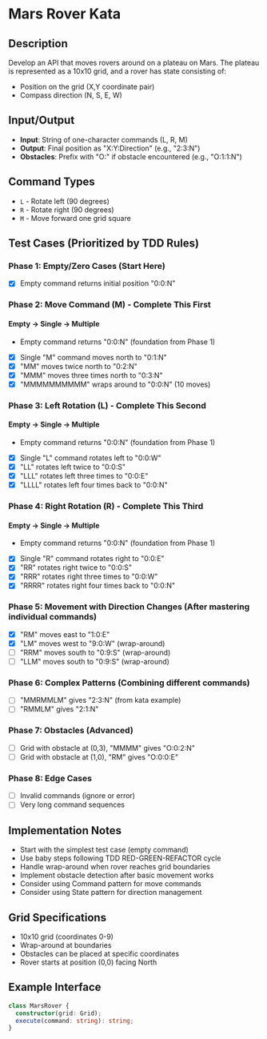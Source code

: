# Mars Rover Kata

## Description
Develop an API that moves rovers around on a plateau on Mars. The plateau is represented as a 10x10 grid, and a rover has state consisting of:
- Position on the grid (X,Y coordinate pair)
- Compass direction (N, S, E, W)

## Input/Output
- **Input**: String of one-character commands (L, R, M)
- **Output**: Final position as "X:Y:Direction" (e.g., "2:3:N")
- **Obstacles**: Prefix with "O:" if obstacle encountered (e.g., "O:1:1:N")

## Command Types
- `L` - Rotate left (90 degrees)
- `R` - Rotate right (90 degrees)  
- `M` - Move forward one grid square

## Test Cases (Prioritized by TDD Rules)

### Phase 1: Empty/Zero Cases (Start Here)
- [x] Empty command returns initial position "0:0:N"

### Phase 2: Move Command (M) - Complete This First
#### Empty → Single → Multiple
- Empty command returns "0:0:N" (foundation from Phase 1)
- [x] Single "M" command moves north to "0:1:N"
- [x] "MM" moves twice north to "0:2:N"
- [x] "MMM" moves three times north to "0:3:N"
- [x] "MMMMMMMMMM" wraps around to "0:0:N" (10 moves)

### Phase 3: Left Rotation (L) - Complete This Second
#### Empty → Single → Multiple
- Empty command returns "0:0:N" (foundation from Phase 1)
- [x] Single "L" command rotates left to "0:0:W"
- [x] "LL" rotates left twice to "0:0:S"
- [x] "LLL" rotates left three times to "0:0:E"
- [x] "LLLL" rotates left four times back to "0:0:N"

### Phase 4: Right Rotation (R) - Complete This Third
#### Empty → Single → Multiple
- Empty command returns "0:0:N" (foundation from Phase 1)
- [x] Single "R" command rotates right to "0:0:E"
- [x] "RR" rotates right twice to "0:0:S"
- [x] "RRR" rotates right three times to "0:0:W"
- [x] "RRRR" rotates right four times back to "0:0:N"

### Phase 5: Movement with Direction Changes (After mastering individual commands)
- [x] "RM" moves east to "1:0:E"
- [x] "LM" moves west to "9:0:W" (wrap-around)
- [ ] "RRM" moves south to "0:9:S" (wrap-around)
- [ ] "LLM" moves south to "0:9:S" (wrap-around)

### Phase 6: Complex Patterns (Combining different commands)
- [ ] "MMRMMLM" gives "2:3:N" (from kata example)
- [ ] "RMMLM" gives "2:1:N"

### Phase 7: Obstacles (Advanced)
- [ ] Grid with obstacle at (0,3), "MMMM" gives "O:0:2:N"
- [ ] Grid with obstacle at (1,0), "RM" gives "O:0:0:E"

### Phase 8: Edge Cases
- [ ] Invalid commands (ignore or error)
- [ ] Very long command sequences

## Implementation Notes
- Start with the simplest test case (empty command)
- Use baby steps following TDD RED-GREEN-REFACTOR cycle
- Handle wrap-around when rover reaches grid boundaries
- Implement obstacle detection after basic movement works
- Consider using Command pattern for move commands
- Consider using State pattern for direction management

## Grid Specifications
- 10x10 grid (coordinates 0-9)
- Wrap-around at boundaries
- Obstacles can be placed at specific coordinates
- Rover starts at position (0,0) facing North

## Example Interface
```typescript
class MarsRover {
  constructor(grid: Grid);
  execute(command: string): string;
}
``` 
